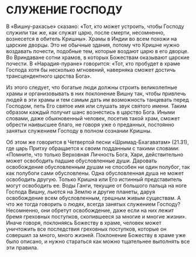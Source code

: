 # СЛУЖЕНИЕ ГОСПОДУ

В «Вишну-рахасье» сказано: «Тот, кто может устроить, чтобы Господу служили так же, как служат царю, после смерти, несомненно, вознесется в обитель Кришны». Храмы в Индии во всем похожи на царские дворцы. Это не обычные здания, потому что Кришне нужно воздавать почести, подобные тем, которые воздают царю в его дворце. Во Вриндаване сотни храмов, в которых Божествам оказывают царские почести. В «Нарадия-пуране» говорится: «Тот, кто пробудет в храме Господа хотя бы несколько мгновений, наверняка сможет достичь трансцендентного царства Бога».

Из этого следует, что богатые люди должны строить великолепные храмы и организовывать в них поклонение Вишну так, чтобы привлечь людей в эти храмы и тем самым дать им возможность танцевать перед Господом, петь Его святое имя или слушать звук святого имени. Таким образом каждый получит шанс вознестись в царство Бога. Иными словами, даже обыкновенный человек, посетив такой храм, сможет обрести наивысшее благо, не говоря уже о преданных, постоянно занятых служением Господу в полном сознании Кришны.

Об этом же говорится в Четвертой песни «Шримад-Бхагаватам» (21.31), где царь Притху обращается к своим подданным с такими словами: «Помните, что только Верховная Личность Бога, Хари, действительно может освободить падшие обусловленные души. Даровать освобождение обусловленным душам не способен ни один полубог, так как полубоги сами обусловлены. Одна обусловленная душа не может освободить другую. Только Кришна или Его истинный представитель могут освободить ее. Воды Ганги, текущие от большого пальца на ноге Господа Вишну, льются на Землю и другие планеты, даруя освобождение всем обусловленным, грешным живым существам. А что же тогда говорить о людях, всегда занятых служением Господу? Несомненно, они обретут освобождение, даже если на них лежит бремя греховных поступков, скопившееся за многие и многие жизни». Иначе говоря, поклоняясь Божеству в храме, человек может уничтожить все последствия греховных поступков, которые он совершил за много, много жизней. Поклонение Божеству в храме уже было описано, и нужно стараться как можно тщательнее выполнять все эти правила.
